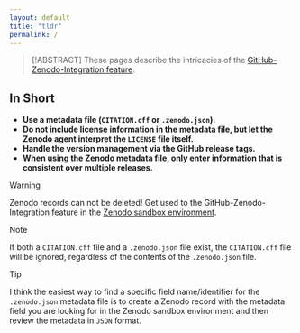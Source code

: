 ```yaml
---
layout: default
title: "tldr"
permalink: /
---
```

> [!ABSTRACT] 
> These pages describe the intricacies of the [GitHub-Zenodo-Integration feature](https://help.zenodo.org/docs/profile/linking-accounts/).

## In Short


- **Use a metadata file (`CITATION.cff` or `.zenodo.json`).**
- **Do not include license information in the metadata file, but let the Zenodo agent interpret the `LICENSE` file itself.**
- **Handle the version management via the GitHub release tags.**
- **When using the Zenodo metadata file, only enter information that is consistent over multiple releases.**

> [!WARNING]
> Zenodo records can not be deleted! Get used to the GitHub-Zenodo-Integration feature in the [Zenodo sandbox environment](https://sandbox.zenodo.org/login/). 

> [!NOTE]
>  If both a `CITATION.cff` file and a `.zenodo.json` file exist, the `CITATION.cff` file will be ignored, regardless of the contents of the `.zenodo.json` file.

> [!TIP]
> I think the easiest way to find a specific field name/identifier for the `.zenodo.json` metadata file is to create a Zenodo record with the metadata field you are looking for in the Zenodo sandbox environment and then review the metadata in `JSON` format. 